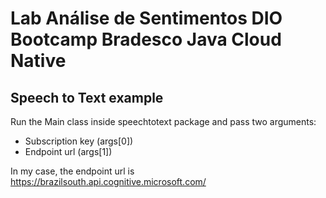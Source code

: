 # Lab Análise de Sentimentos DIO Bootcamp Bradesco Java Cloud Native
## Speech to Text example

Run the Main class inside speechtotext package and pass two arguments:

- Subscription key (args[0])
- Endpoint url (args[1])

In my case, the endpoint url is https://brazilsouth.api.cognitive.microsoft.com/
